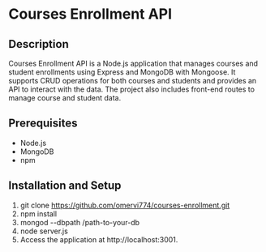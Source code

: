 # Courses Enrollment API

## Description
Courses Enrollment API is a Node.js application that manages courses and student enrollments using Express and MongoDB with Mongoose. It supports CRUD operations for both courses and students and provides an API to interact with the data. The project also includes front-end routes to manage course and student data.

## Prerequisites
- Node.js
- MongoDB
- npm

## Installation and Setup
1. git clone https://github.com/omervi774/courses-enrollment.git
2. npm install
3. mongod --dbpath /path-to-your-db
4. node server.js
5. Access the application at http://localhost:3001.


